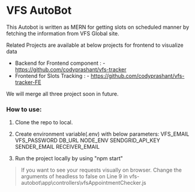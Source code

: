 # VFS AutoBot
This Autobot is written as MERN for getting slots on scheduled manner by fetching the information from VFS Global site.

Related Projects are available at below projects for frontend to visualize data

- Backend for Frontend component : - https://github.com/codyprashant/vfs-tracker
- Frontend for Slots Tracking : - https://github.com/codyprashant/vfs-tracker-FE

We will merge all three project soon in future.

### How to use:
1.  Clone the repo to local.
2.  Create environment variable(.env) with below parameters:
	VFS_EMAIL
	VFS_PASSWORD
	DB_URL
	NODE_ENV
	SENDGRID_API_KEY
	SENDER_EMAIL
	RECEIVER_EMAIL

3. Run the project locally by using "npm start"

> If you want to see your requests visually on browser.  Change the arguments of headless to false on Line 9 in vfs-autobot\app\controllers\vfsAppointmentChecker.js





